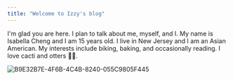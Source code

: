```yaml
---
title: "Welcome to Izzy's blog"
---
```


I'm glad you are here. I plan to talk about me, myself, and I. My name is Isabella Cheng and I am 15 years old. I live in New Jersey and I am an Asian American. My interests include biking, baking, and occasionally reading. I love cacti and otters 🦦🌵. 


![B9E32B7E-4F6B-4C4B-8240-055C9805F445](https://user-images.githubusercontent.com/64112807/117877306-6676a700-b272-11eb-866d-e09399cde1cd.jpeg)
